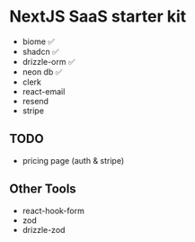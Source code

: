 # NextJS SaaS starter kit
- biome ✅
- shadcn ✅
- drizzle-orm ✅
- neon db ✅
- clerk
- react-email
- resend
- stripe

## TODO
- pricing page (auth & stripe)

## Other Tools
- react-hook-form
- zod
- drizzle-zod